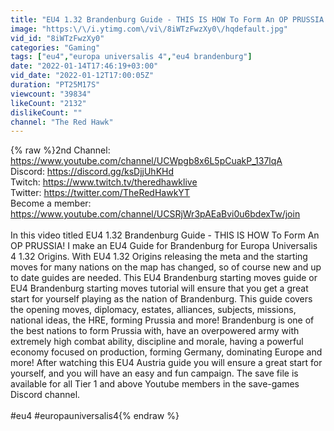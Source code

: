 ```yaml
---
title: "EU4 1.32 Brandenburg Guide - THIS IS HOW To Form An OP PRUSSIA!"
image: "https:\/\/i.ytimg.com\/vi\/8iWTzFwzXy0\/hqdefault.jpg"
vid_id: "8iWTzFwzXy0"
categories: "Gaming"
tags: ["eu4","europa universalis 4","eu4 brandenburg"]
date: "2022-01-14T17:46:19+03:00"
vid_date: "2022-01-12T17:00:05Z"
duration: "PT25M17S"
viewcount: "39834"
likeCount: "2132"
dislikeCount: ""
channel: "The Red Hawk"
---
```

{% raw %}2nd Channel: <a rel="nofollow" target="blank" href="https://www.youtube.com/channel/UCWpgb8x6L5pCuakP_137lqA">https://www.youtube.com/channel/UCWpgb8x6L5pCuakP_137lqA</a><br />Discord: <a rel="nofollow" target="blank" href="https://discord.gg/ksDjjUhKHd">https://discord.gg/ksDjjUhKHd</a><br />Twitch: <a rel="nofollow" target="blank" href="https://www.twitch.tv/theredhawklive">https://www.twitch.tv/theredhawklive</a><br />Twitter: <a rel="nofollow" target="blank" href="https://twitter.com/TheRedHawkYT">https://twitter.com/TheRedHawkYT</a><br />Become a member: <a rel="nofollow" target="blank" href="https://www.youtube.com/channel/UCSRjWr3pAEaBvi0u6bdexTw/join">https://www.youtube.com/channel/UCSRjWr3pAEaBvi0u6bdexTw/join</a><br /><br />In this video titled EU4 1.32 Brandenburg Guide - THIS IS HOW To Form An OP PRUSSIA! I make an EU4 Guide for Brandenburg for Europa Universalis 4 1.32 Origins. With EU4 1.32 Origins releasing the meta and the starting moves for many nations on the map has changed, so of course new and up to date guides are needed. This EU4 Brandenburg starting moves guide or EU4 Brandenburg starting moves tutorial will ensure that you get a great start for yourself playing as the nation of Brandenburg. This guide covers the opening moves, diplomacy, estates, alliances, subjects, missions, national ideas,  the HRE, forming Prussia and more! Brandenburg is one of the best nations to form Prussia with, have an overpowered army with extremely high combat ability, discipline and morale, having a powerful economy focused on production, forming Germany, dominating Europe and more! After watching this EU4 Austria guide you will ensure a great start for yourself, and you will have an easy and fun campaign. The save file is available for all Tier 1 and above Youtube members in the save-games Discord channel. <br /><br />#eu4 #europauniversalis4{% endraw %}
